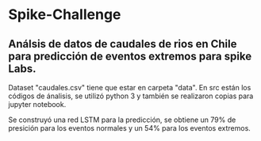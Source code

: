 # Spike-Challenge

## Análsis de datos de caudales de rios en Chile para predicción de eventos extremos para spike Labs.

Dataset "caudales.csv" tiene que estar en carpeta "data". En src están los códigos de ánalisis, se utilizó python 3 y también se realizaron copias para jupyter notebook.

Se construyó una red LSTM para la predicción, se obtiene un 79% de presición para los eventos normales y un 54% para los eventos extremos.
